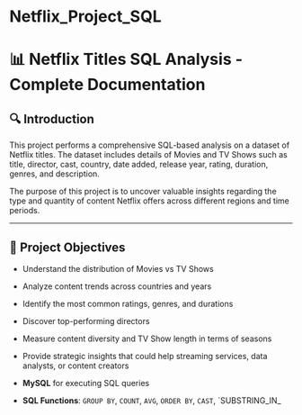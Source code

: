 # Netflix_Project_SQL
# 📊 Netflix Titles SQL Analysis - Complete Documentation

## 🔍 Introduction

This project performs a comprehensive SQL-based analysis on a dataset of Netflix titles. The dataset includes details of Movies and TV Shows such as title, director, cast, country, date added, release year, rating, duration, genres, and description. 

The purpose of this project is to uncover valuable insights regarding the type and quantity of content Netflix offers across different regions and time periods.

---

## 🎯 Project Objectives

- Understand the distribution of Movies vs TV Shows  
- Analyze content trends across countries and years  
- Identify the most common ratings, genres, and durations  
- Discover top-performing directors  
- Measure content diversity and TV Show length in terms of seasons  
- Provide strategic insights that could help streaming services, data analysts, or content creators  




- **MySQL** for executing SQL queries  
- **SQL Functions**: `GROUP BY`, `COUNT`, `AVG`, `ORDER BY`, `CAST`, `SUBSTRING_IN_
